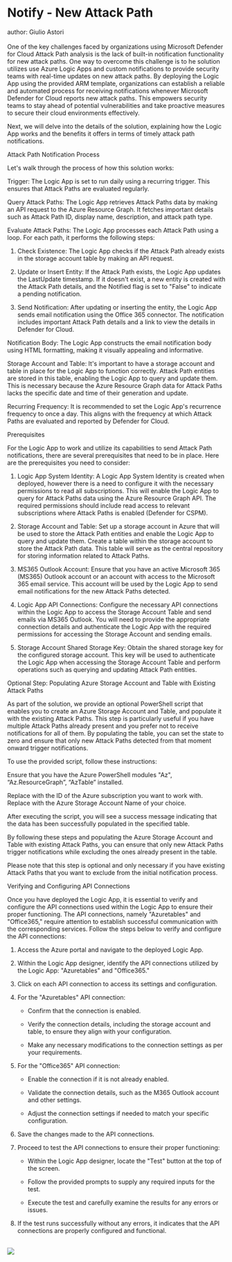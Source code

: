 # Notify - New Attack Path
author: Giulio Astori <br/> <br/>
One of the key challenges faced by organizations using Microsoft Defender for Cloud Attack Path analysis is the lack of built-in notification functionality for new attack paths.
One way to overcome this challenge is to he solution utilizes use Azure Logic Apps and custom notifications to provide security teams with real-time updates on new attack paths. By deploying the Logic App using the provided ARM template, organizations can establish a reliable and automated process for receiving notifications whenever Microsoft Defender for Cloud reports new attack paths. This empowers security teams to stay ahead of potential vulnerabilities and take proactive measures to secure their cloud environments effectively. 

Next, we will delve into the details of the solution, explaining how the Logic App works and the benefits it offers in terms of timely attack path notifications. 

Attack Path Notification Process 

Let's walk through the process of how this solution works: 

Trigger: The Logic App is set to run daily using a recurring trigger. This ensures that Attack Paths are evaluated regularly. 

Query Attack Paths: The Logic App retrieves Attack Paths data by making an API request to the Azure Resource Graph. It fetches important details such as Attack Path ID, display name, description, and attack path type. 

Evaluate Attack Paths: The Logic App processes each Attack Path using a loop. For each path, it performs the following steps: 

1. Check Existence: The Logic App checks if the Attack Path already exists in the storage account table by making an API request. 

2. Update or Insert Entity: If the Attack Path exists, the Logic App updates the LastUpdate timestamp. If it doesn't exist, a new entity is created with the Attack Path details, and the Notified flag is set to "False" to indicate a pending notification. 

3. Send Notification: After updating or inserting the entity, the Logic App sends email notification using the Office 365 connector. The notification includes important Attack Path details and a link to view the details in Defender for Cloud. 

Notification Body: The Logic App constructs the email notification body using HTML formatting, making it visually appealing and informative. 

Storage Account and Table: It's important to have a storage account and table in place for the Logic App to function correctly. Attack Path entities are stored in this table, enabling the Logic App to query and update them. This is necessary because the Azure Resource Graph data for Attack Paths lacks the specific date and time of their generation and update. 

Recurring Frequency: It is recommended to set the Logic App's recurrence frequency to once a day. This aligns with the frequency at which Attack Paths are evaluated and reported by Defender for Cloud. 

Prerequisites 

For the Logic App to work and utilize its capabilities to send Attack Path notifications, there are several prerequisites that need to be in place. Here are the prerequisites you need to consider: 

1. Logic App System Identity: A Logic App System Identity is created when deployed, however there is a need to configure it with the necessary permissions to read all subscriptions. This will enable the Logic App to query for Attack Paths data using the Azure Resource Graph API. The required permissions should include read access to relevant subscriptions where Attack Paths is enabled (Defender for CSPM). 

2. Storage Account and Table: Set up a storage account in Azure that will be used to store the Attack Path entities and enable the Logic App to query and update them. Create a table within the storage account to store the Attack Path data. This table will serve as the central repository for storing information related to Attack Paths. 

3. MS365 Outlook Account: Ensure that you have an active Microsoft 365 (MS365) Outlook account or an account with access to the Microsoft 365 email service. This account will be used by the Logic App to send email notifications for the new Attack Paths detected. 

4. Logic App API Connections: Configure the necessary API connections within the Logic App to access the Storage Account Table and send emails via MS365 Outlook. You will need to provide the appropriate connection details and authenticate the Logic App with the required permissions for accessing the Storage Account and sending emails. 

5. Storage Account Shared Storage Key: Obtain the shared storage key for the configured storage account. This key will be used to authenticate the Logic App when accessing the Storage Account Table and perform operations such as querying and updating Attack Path entities. 

Optional Step: Populating Azure Storage Account and Table with Existing Attack Paths 

As part of the solution, we provide an optional PowerShell script that enables you to create an Azure Storage Account and Table, and populate it with the existing Attack Paths. This step is particularly useful if you have multiple Attack Paths already present and you prefer not to receive notifications for all of them. By populating the table, you can set the state to zero and ensure that only new Attack Paths detected from that moment onward trigger notifications. 

To use the provided script, follow these instructions: 

Ensure that you have the Azure PowerShell modules "Az", “Az.ResourceGraph”, “AzTable” installed. 

 
Replace <Subscription ID> with the ID of the Azure subscription you want to work with. Replace <Storage Account Name> with the Azure Storage Account Name of your choice. 

After executing the script, you will see a success message indicating that the data has been successfully populated in the specified table. 

By following these steps and populating the Azure Storage Account and Table with existing Attack Paths, you can ensure that only new Attack Paths trigger notifications while excluding the ones already present in the table. 

Please note that this step is optional and only necessary if you have existing Attack Paths that you want to exclude from the initial notification process. 

Verifying and Configuring API Connections 

Once you have deployed the Logic App, it is essential to verify and configure the API connections used within the Logic App to ensure their proper functioning. The API connections, namely "Azuretables" and "Office365," require attention to establish successful communication with the corresponding services. Follow the steps below to verify and configure the API connections: 

1. Access the Azure portal and navigate to the deployed Logic App. 

2. Within the Logic App designer, identify the API connections utilized by the Logic App: "Azuretables" and "Office365." 

3. Click on each API connection to access its settings and configuration. 

4. For the "Azuretables" API connection: 

    * Confirm that the connection is enabled. 

     * Verify the connection details, including the storage account and table, to ensure they align with your configuration. 

    * Make any necessary modifications to the connection settings as per your requirements. 

5. For the "Office365" API connection: 

    * Enable the connection if it is not already enabled. 

    * Validate the connection details, such as the M365 Outlook account and other settings. 

    * Adjust the connection settings if needed to match your specific configuration. 

6. Save the changes made to the API connections. 

7. Proceed to test the API connections to ensure their proper functioning: 

    * Within the Logic App designer, locate the "Test" button at the top of the screen. 

    * Follow the provided prompts to supply any required inputs for the test. 

    * Execute the test and carefully examine the results for any errors or issues. 

8. If the test runs successfully without any errors, it indicates that the API connections are properly configured and functional. <br/><br/>

<a href="https://portal.azure.com/#create/Microsoft.Template/uri/https%3A%2F%2Fraw.githubusercontent.com%2Azure%2FAzure-Security-Center%2Fmain%2FWorkflow%20automation%2Notify-NewAttackPath%2FFazuredeploy.json" target="_blank">
    <img src="https://aka.ms/deploytoazurebutton"/>
</a>
